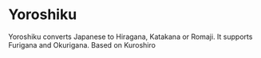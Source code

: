 # Yoroshiku
Yoroshiku converts Japanese to Hiragana, Katakana or Romaji. It supports Furigana and Okurigana. Based on Kuroshiro
